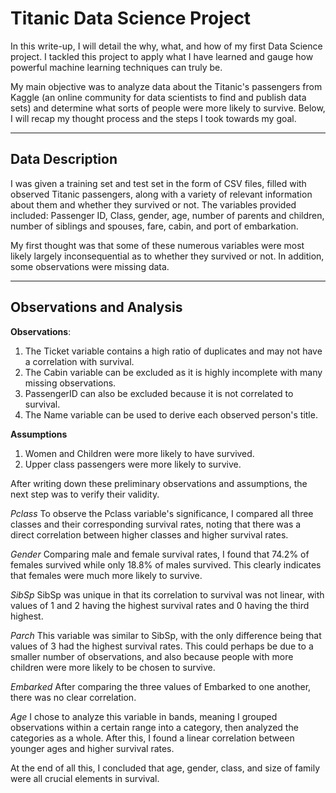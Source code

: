 Titanic Data Science Project
===================
In this write-up, I will detail the why, what, and how of my first Data Science project. I tackled this project to apply what I have learned and gauge how powerful machine learning techniques can truly be.

My main objective was to analyze data about the Titanic's passengers from Kaggle (an online community for data scientists to find and publish data sets) and determine what sorts of people were more likely to survive. Below, I will recap my thought process and the steps I took towards my goal. 


----------

Data Description
-------------
I was given a training set and test set in the form of CSV files, filled with observed Titanic passengers, along with a variety of relevant information about them and whether they survived or not. The variables provided included: Passenger ID, Class, gender, age, number of parents and children, number of siblings and spouses, fare, cabin, and port of embarkation. 

My first thought was that some of these numerous variables were most likely largely inconsequential as to whether they survived or not. In addition, some observations were missing data. 

----------


Observations and Analysis
-------------------
**Observations**:
1. The Ticket variable contains a high ratio of duplicates and may not have a correlation with survival.
2.  The Cabin variable can be excluded as it is highly incomplete with many missing observations.
3.  PassengerID can also be excluded because it is not correlated to survival.
4.  The Name variable can be used to derive each observed person's title.

**Assumptions**
1.  Women and Children were more likely to have survived.
2.  Upper class passengers were more likely to survive.

After writing down these preliminary observations and assumptions, the next step was to verify their validity. 

*Pclass*
To observe the Pclass variable's significance, I compared all three classes and their corresponding survival rates, noting that there was a direct correlation between higher classes and higher survival rates.

*Gender*
Comparing male and female survival rates, I found that 74.2% of females survived while only 18.8% of males survived. This clearly indicates that females were much more likely to survive.

*SibSp*
SibSp was unique in that its correlation to survival was not linear, with values of 1 and 2 having the highest survival rates and 0 having the third highest.

*Parch*
This variable was similar to SibSp, with the only difference being that values of 3 had the highest survival rates. This could perhaps be due to a smaller number of observations, and also because people with more children were more likely to be chosen to survive.

*Embarked*
After comparing the three values of Embarked to one another, there was no clear correlation.

*Age*
I chose to analyze this variable in bands, meaning I grouped observations within a certain range into a category, then analyzed the categories as a whole. After this, I found a linear correlation between younger ages and higher survival rates.

At the end of all this, I concluded that age, gender, class, and size of family were all crucial elements in survival.
